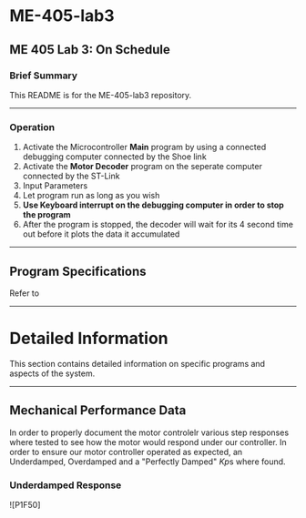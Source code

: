 # ME-405-lab3
## ME 405 Lab 3: On Schedule

### Brief Summary
This README is for the ME-405-lab3 repository.

---



### Operation

1. Activate the Microcontroller **Main** program by using a connected debugging computer connected by the Shoe link
2. Activate the **Motor Decoder** program on the seperate computer connected by the ST-Link
3. Input Parameters
4. Let program run as long as you wish
5. **Use Keyboard interrupt on the debugging computer in order to stop the program**
6. After the program is stopped, the decoder will wait for its 4 second time out before it plots the data it accumulated

---
## Program Specifications
Refer to

---

# Detailed Information
This section contains detailed information on specific programs and aspects of the system.

---

## Mechanical Performance Data 
In order to properly document the motor controlelr various step responses where tested to see how the motor would respond under our controller. In order to ensure our motor controller operated as expected, an Underdamped, Overdamped and a "Perfectly Damped" *Kp*s where found.

### Underdamped Response
![P1F50]

